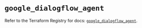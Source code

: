 # `google_dialogflow_agent`

Refer to the Terraform Registry for docs: [`google_dialogflow_agent`](https://registry.terraform.io/providers/hashicorp/google-beta/6.21.0/docs/resources/google_dialogflow_agent).
